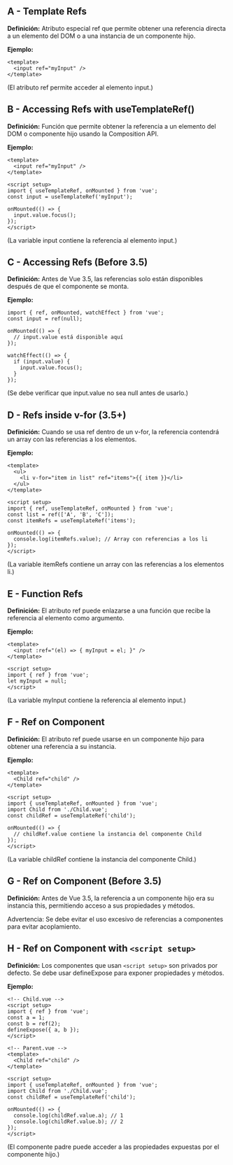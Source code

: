 ## A - Template Refs

**Definición:** Atributo especial ref que permite obtener una referencia directa a un elemento del DOM o a una instancia de un componente hijo.

**Ejemplo:**

```Vue
<template>
  <input ref="myInput" />
</template>
```

(El atributo ref permite acceder al elemento input.)

## B - Accessing Refs with useTemplateRef()

**Definición:** Función que permite obtener la referencia a un elemento del DOM o componente hijo usando la Composition API.

**Ejemplo:**

```Vue
<template>
  <input ref="myInput" />
</template>

<script setup>
import { useTemplateRef, onMounted } from 'vue';
const input = useTemplateRef('myInput');

onMounted(() => {
  input.value.focus();
});
</script>
```

(La variable input contiene la referencia al elemento input.)

## C - Accessing Refs (Before 3.5)

**Definición:** Antes de Vue 3.5, las referencias solo están disponibles después de que el componente se monta.

**Ejemplo:**

```Js
import { ref, onMounted, watchEffect } from 'vue';
const input = ref(null);

onMounted(() => {
  // input.value está disponible aquí
});

watchEffect(() => {
  if (input.value) {
    input.value.focus();
  }
});
```

(Se debe verificar que input.value no sea null antes de usarlo.)

## D - Refs inside v-for (3.5+)

**Definición:** Cuando se usa ref dentro de un v-for, la referencia contendrá un array con las referencias a los elementos.

**Ejemplo:**

```Vue
<template>
  <ul>
    <li v-for="item in list" ref="items">{{ item }}</li>
  </ul>
</template>

<script setup>
import { ref, useTemplateRef, onMounted } from 'vue';
const list = ref(['A', 'B', 'C']);
const itemRefs = useTemplateRef('items');

onMounted(() => {
  console.log(itemRefs.value); // Array con referencias a los li
});
</script>
```

(La variable itemRefs contiene un array con las referencias a los elementos li.)

## E - Function Refs

**Definición:** El atributo ref puede enlazarse a una función que recibe la referencia al elemento como argumento.

**Ejemplo:**

```Vue
<template>
  <input :ref="(el) => { myInput = el; }" />
</template>

<script setup>
import { ref } from 'vue';
let myInput = null;
</script>
```

(La variable myInput contiene la referencia al elemento input.)

## F - Ref on Component

**Definición:** El atributo ref puede usarse en un componente hijo para obtener una referencia a su instancia.

**Ejemplo:**

```Vue
<template>
  <Child ref="child" />
</template>

<script setup>
import { useTemplateRef, onMounted } from 'vue';
import Child from './Child.vue';
const childRef = useTemplateRef('child');

onMounted(() => {
  // childRef.value contiene la instancia del componente Child
});
</script>
```

(La variable childRef contiene la instancia del componente Child.)

## G - Ref on Component (Before 3.5)

**Definición:** Antes de Vue 3.5, la referencia a un componente hijo era su instancia this, permitiendo acceso a sus propiedades y métodos.

Advertencia: Se debe evitar el uso excesivo de referencias a componentes para evitar acoplamiento.

## H - Ref on Component with `<script setup>`

**Definición:** Los componentes que usan `<script setup>` son privados por defecto. Se debe usar defineExpose para exponer propiedades y métodos.

**Ejemplo:**

```Vue
<!-- Child.vue -->
<script setup>
import { ref } from 'vue';
const a = 1;
const b = ref(2);
defineExpose({ a, b });
</script>
```

```Vue
<!-- Parent.vue -->
<template>
  <Child ref="child" />
</template>

<script setup>
import { useTemplateRef, onMounted } from 'vue';
import Child from './Child.vue';
const childRef = useTemplateRef('child');

onMounted(() => {
  console.log(childRef.value.a); // 1
  console.log(childRef.value.b); // 2
});
</script>
```

(El componente padre puede acceder a las propiedades expuestas por el componente hijo.)

